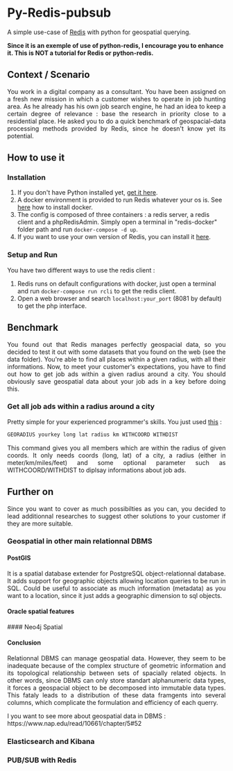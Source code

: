 # Py-Redis-pubsub
A simple use-case of [Redis](https://redis.io/) with python for geospatial querying.


**Since it is an exemple of use of python-redis, I encourage you to enhance it. This is NOT a tutorial for Redis or python-redis.**

## Context / Scenario
<p align="justify">
You work in a digital company as a consultant. You have been assigned on a fresh new mission in which a customer wishes to operate in job hunting area. As he already has his own job search engine, he had an idea to keep a certain degree of relevance : base the research in priority close to a residential place. He asked you to do a quick benchmark of geospacial-data processing methods provided by Redis, since he doesn't know yet its potential.
</p>

## How to use it

### Installation
1. If you don't have Python installed yet, [get it here](https://www.python.org/downloads/).
2. A docker environment is provided to run Redis whatever your os is. See [here](https://www.docker.com) how to install docker. 
3. The config is composed of three containers : a redis server, a redis client and a phpRedisAdmin. Simply open a terminal in "redis-docker" folder path and run `docker-compose -d up`.
4. If you want to use your own version of Redis, you can install it [here](https://redis.io/download).

### Setup and Run
You have two different ways to use the redis client :
1. Redis runs on default configurations with docker, just open a terminal and run `docker-compose run rcli` to get the redis client.
2. Open a web browser and search `localhost:your_port` (8081 by default) to get the php interface.

## Benchmark
<p align="justify">
You found out that Redis manages perfectly geospacial data, so you decided to test it out with some datasets that you found on the web (see the data folder). You're able to find all places within a given radius, with all their informations. Now, to meet your customer's expectations, you have to find out how to get job ads within a given radius around a city. You should obviously save geospatial data about your job ads in a key before doing this.
</p>  

### Get all job ads within a radius around a city
Pretty simple for your experienced programmer's skills. You just used [this](https://redis.io/commands/georadius) :
```bash
GEORADIUS yourkey long lat radius km WITHCOORD WITHDIST
```
<p align="justify">
This command gives you all members which are within the radius of given coords. It only needs coords (long, lat) of a city, a radius (either in meter/km/miles/feet) and some optional parameter such as WITHCOORD/WITHDIST to diplsay informations about job ads.
</p>  

## Further on
<p align="justify">
Since you want to cover as much possibilties as you can, you decided to lead additionnal researches to suggest other solutions to your customer if they are more suitable.
</p>  

### Geospatial in other main relationnal DBMS

#### PostGIS
<p align="justify">
  It is a spatial database extender for PostgreSQL object-relationnal database. It adds support for geographic objects allowing location   queries to be run in SQL. Could be useful to associate as much information (metadata) as you want to a location, since it just adds a   geographic dimension to sql objects.
</p>

#### Oracle spatial features
<p align="justify">
  
</p>
#### Neo4j Spatial

####

#### Conclusion
<p align="justify">
  Relationnal DBMS can manage geospatial data. However, they seem to be inadequate because of the complex structure of geometric           information and its topological relationship between sets of spacially related objects. In other words, since DBMS can only store       standart alphanumeric data types, it forces a geospacial object to be decomposed into immutable data types. This fataly leads to a       distribution of these data framgents into several columns, which complicate the formulation and efficiency of each querry.
</p>
I you want to see more about geospatial data in DBMS : https://www.nap.edu/read/10661/chapter/5#52

### Elasticsearch and Kibana

### PUB/SUB with Redis
